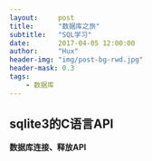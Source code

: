 ```yaml
---
layout:     post
title:      "数据库之旅"
subtitle:   "SQL学习"
date:       2017-04-05 12:00:00
author:     "Hux"
header-img: "img/post-bg-rwd.jpg"
header-mask: 0.3
tags:
    - 数据库
---
```


## sqlite3的C语言API


**数据库连接、释放API**

```
```


